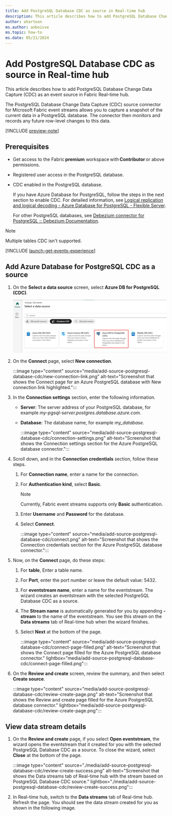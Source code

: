 ```yaml
---
title: Add PostgreSQL Database CDC as source in Real-time hub
description: This article describes how to add PostgreSQL Database Change Data Capture (CDC) as an event source in Fabric Real-time hub. 
author: ahartoon
ms.author: anboisve
ms.topic: how-to
ms.date: 05/21/2024
---
```


# Add PostgreSQL Database CDC as source in Real-time hub
This article describes how to add PostgreSQL Database Change Data Capture (CDC) as an event source in Fabric Real-time hub. 

The PostgreSQL Database Change Data Capture (CDC) source connector for Microsoft Fabric event streams allows you to capture a snapshot of the current data in a PostgreSQL database. The connector then monitors and records any future row-level changes to this data. 

[!INCLUDE [preview-note](./includes/preview-note.md)]

## Prerequisites 

- Get access to the Fabric **premium** workspace with **Contributor** or above permissions. 
- Registered user access in the PostgreSQL database.
- CDC enabled in the PostgreSQL database.

  If you have Azure Database for PostgreSQL, follow the steps in the next section to enable CDC. For detailed information, see [Logical replication and logical decoding - Azure Database for PostgreSQL - Flexible Server](/azure/postgresql/flexible-server/concepts-logical).

  For other PostgreSQL databases, see [Debezium connector for PostgreSQL :: Debezium Documentation](https://debezium.io/documentation/reference/stable/connectors/postgresql.html#setting-up-postgresql).

>[!NOTE]
>Multiple tables CDC isn't supported.


[!INCLUDE [launch-get-events-experience](./includes/launch-get-events-experience.md)]

## Add Azure Database for PostgreSQL CDC as a source

1. On the **Select a data source** screen, select **Azure DB for PostgreSQL (CDC)**.

   ![A screenshot of selecting PostgreSQL DB (CDC).](media/add-source-postgresql-database-cdc/select-external-source.png)
1. On the **Connect** page, select **New connection**.

    :::image type="content" source="media/add-source-postgresql-database-cdc/new-connection-link.png" alt-text="Screenshot that shows the Connect page for an Azure PostgreSQL database with New connection link highlighted.":::
1. In the **Connection settings** section, enter the following information.

   - **Server**: The server address of your PostgreSQL database, for example *my-pgsql-server.postgres.database.azure.com*.
   - **Database**: The database name, for example *my_database*.

        :::image type="content" source="media/add-source-postgresql-database-cdc/connection-settings.png" alt-text="Screenshot that shows the Connection settings section for the Azure PostgreSQL database connector.":::
1. Scroll down, and in the **Connection credentials** section, follow these steps.
    1. For **Connection name**, enter a name for the connection. 
    1. For **Authentication kind**, select **Basic**. 
    
        > [!NOTE]
        > Currently, Fabric event streams supports only **Basic** authentication.
    1. Enter **Username** and **Password** for the database.   
    1. Select **Connect**.
   
        :::image type="content" source="media/add-source-postgresql-database-cdc/connect.png" alt-text="Screenshot that shows the Connection credentials section for the Azure PostgreSQL database connector.":::
1. Now, on the **Connect** page, do these steps:
    1. For **table**, Enter a table name.
    1. For **Port**, enter the port number or leave the default value: 5432. 
    1. For **eventstream name**, enter a name for the eventstream. The wizard creates an eventstream with the selected PostgreSQL Database CDC as a source.
    1. The **Stream name** is automatically generated for you by appending **-stream** to the name of the eventstream. You see this stream on the **Data streams** tab of Real-time hub when the wizard finishes. 
    1. Select **Next** at the bottom of the page.

        :::image type="content" source="media/add-source-postgresql-database-cdc/connect-page-filled.png" alt-text="Screenshot that shows the Connect page filled for the Azure PostgreSQL database connector." lightbox="media/add-source-postgresql-database-cdc/connect-page-filled.png":::
1. On the **Review and create** screen, review the summary, and then select **Create source**.

    :::image type="content" source="media/add-source-postgresql-database-cdc/review-create-page.png" alt-text="Screenshot that shows the Review and create page filled for the Azure PostgreSQL database connector." lightbox="media/add-source-postgresql-database-cdc/review-create-page.png":::

## View data stream details

1. On the **Review and create** page, if you select **Open eventstream**, the wizard opens the eventstream that it created for you with the selected PostgreSQL Database CDC as a source. To close the wizard, select **Close** at the bottom of the page. 

    :::image type="content" source="./media/add-source-postgresql-database-cdc/review-create-success.png" alt-text="Screenshot that shows the Data streams tab of Real-time hub with the stream based on PostgreSQL Database CDC source." lightbox="./media/add-source-postgresql-database-cdc/review-create-success.png":::
1. In Real-time hub, switch to the **Data streams** tab of Real-time hub. Refresh the page. You should see the data stream created for you as shown in the following image.

